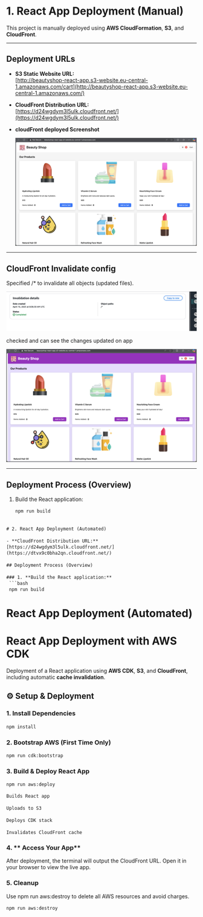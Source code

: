 # 1. React App Deployment (Manual)

This project is manually deployed using **AWS CloudFormation**, **S3**, and **CloudFront**.

---

## Deployment URLs

- **S3 Static Website URL:**  
  [http://beautyshop-react-app.s3-website.eu-central-1.amazonaws.com/cart](http://beautyshop-react-app.s3-website.eu-central-1.amazonaws.com/)

- **CloudFront Distribution URL:**  
  [https://d24wgdym3l5ulk.cloudfront.net/](https://d24wgdym3l5ulk.cloudfront.net/)

- **cloudFront deployed Screenshot**

  ![cloudFront deployed Screenshot](./ecommerce-app/assets/cloudFrontApp.png)

---

##  CloudFront Invalidate config

  Specified /* to invalidate all objects (updated files). 

  ![cloudFrontInvalidate Screenshot](./ecommerce-app/assets/cloudfrontInvalidate.png)

  checked and can see the changes updated on app

  ![modification Screenshot](./ecommerce-app/assets/modifiedUI.png)

---

## Deployment Process (Overview)

1. Build the React application:
   ```bash
   npm run build
  ```

# 2. React App Deployment (Automated)

- **CloudFront Distribution URL:**  
  [https://d24wgdym3l5ulk.cloudfront.net/](https://dtvx9c0bha2qn.cloudfront.net/)

## Deployment Process (Overview)

### 1. **Build the React application:**
   ```bash
   npm run build
   ```
# React App Deployment (Automated)

# React App Deployment with AWS CDK

Deployment of a React application using **AWS CDK**, **S3**, and **CloudFront**, including automatic **cache invalidation**.

## ⚙️ Setup & Deployment

### 1. **Install Dependencies**

  ```bash
  npm install
  ```
### 2. **Bootstrap AWS (First Time Only)**
  ```bash
  npm run cdk:bootstrap
  ```
### 3. **Build & Deploy React App**

  ```bash
  npm run aws:deploy

  ```
    Builds React app

    Uploads to S3

    Deploys CDK stack

    Invalidates CloudFront cache

### 4. ** Access Your App**

  After deployment, the terminal will output the CloudFront URL. Open it in your browser to view the live app.

### 5. **Cleanup**

Use npm run aws:destroy to delete all AWS resources and avoid charges.

  ```bash
  npm run aws:destroy

  ```